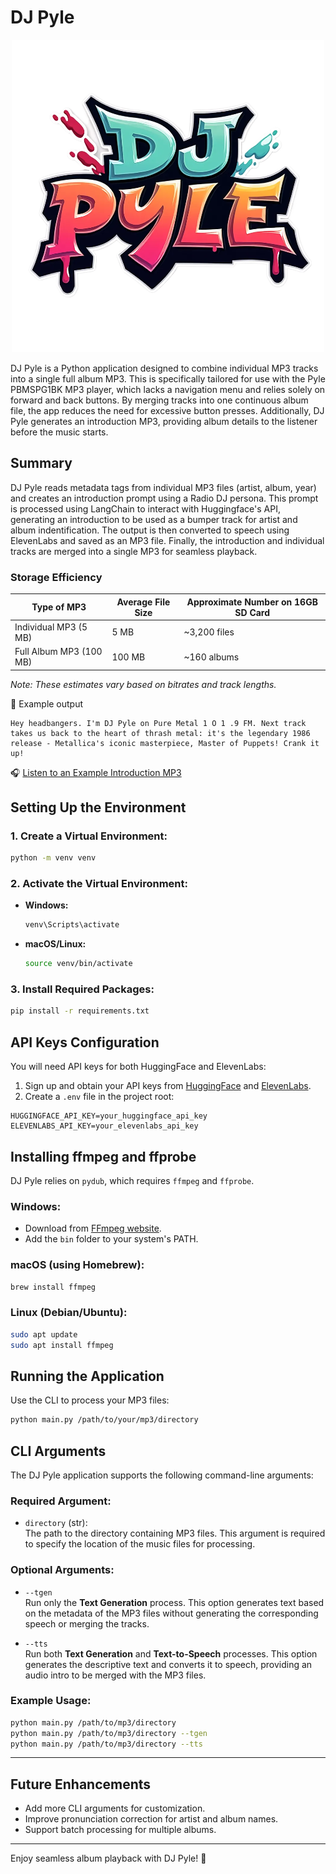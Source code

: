 # DJ Pyle

<div align="center">
  <img src="assets/images/dj_pyle_logo.png" alt="DJ Pyle Logo">
</div>

DJ Pyle is a Python application designed to combine individual MP3 tracks into a single full album MP3. This is specifically tailored for use with the Pyle PBMSPG1BK MP3 player, which lacks a navigation menu and relies solely on forward and back buttons. By merging tracks into one continuous album file, the app reduces the need for excessive button presses. Additionally, DJ Pyle generates an introduction MP3, providing album details to the listener before the music starts.

## Summary

DJ Pyle reads metadata tags from individual MP3 files (artist, album, year) and creates an introduction prompt using a Radio DJ persona. This prompt is processed using LangChain to interact with Huggingface's API, generating an introduction to be used as a bumper track for artist and album indentification. The output is then converted to speech using ElevenLabs and saved as an MP3 file. Finally, the introduction and individual tracks are merged into a single MP3 for seamless playback.

### Storage Efficiency

| **Type of MP3**        | **Average File Size** | **Approximate Number on 16GB SD Card** |
|------------------------|-----------------------|-----------------------------------------|
| Individual MP3 (5 MB)  | 5 MB                  | ~3,200 files                            |
| Full Album MP3 (100 MB)| 100 MB                | ~160 albums                             |

*Note: These estimates vary based on bitrates and track lengths.*

🤖 Example output

```output
Hey headbangers. I'm DJ Pyle on Pure Metal 1 O 1 .9 FM. Next track takes us back to the heart of thrash metal: it's the legendary 1986 release - Metallica's iconic masterpiece, Master of Puppets! Crank it up!
```

🎧 [Listen to an Example Introduction MP3](https://soundcloud.com/drahcirer/dj-pyle-intro?si=dcf41b01e17b49f29da22083427529ea&utm_source=clipboard&utm_medium=text&utm_campaign=social_sharing)

## Setting Up the Environment

### 1. **Create a Virtual Environment:**
   ```bash
   python -m venv venv
   ```

### 2. **Activate the Virtual Environment:**
   - **Windows:**
     ```bash
     venv\Scripts\activate
     ```
   - **macOS/Linux:**
     ```bash
     source venv/bin/activate
     ```

### 3. **Install Required Packages:**
   ```bash
   pip install -r requirements.txt
   ```


## API Keys Configuration

You will need API keys for both HuggingFace and ElevenLabs:

1. Sign up and obtain your API keys from [HuggingFace](https://huggingface.co) and [ElevenLabs](https://elevenlabs.io).
2. Create a `.env` file in the project root:

```env
HUGGINGFACE_API_KEY=your_huggingface_api_key
ELEVENLABS_API_KEY=your_elevenlabs_api_key
```

## Installing ffmpeg and ffprobe

DJ Pyle relies on `pydub`, which requires `ffmpeg` and `ffprobe`.

### Windows:
- Download from [FFmpeg website](https://ffmpeg.org/download.html).
- Add the `bin` folder to your system's PATH.

### macOS (using Homebrew):
```bash
brew install ffmpeg
```

### Linux (Debian/Ubuntu):
```bash
sudo apt update
sudo apt install ffmpeg
```

## Running the Application

Use the CLI to process your MP3 files:

```bash
python main.py /path/to/your/mp3/directory
```

## CLI Arguments

The DJ Pyle application supports the following command-line arguments:

### Required Argument:
- `directory` (str):  
  The path to the directory containing MP3 files. This argument is required to specify the location of the music files for processing.

### Optional Arguments:
- `--tgen`  
  Run only the **Text Generation** process. This option generates text based on the metadata of the MP3 files without generating the corresponding speech or merging the tracks.

- `--tts`  
  Run both **Text Generation** and **Text-to-Speech** processes. This option generates the descriptive text and converts it to speech, providing an audio intro to be merged with the MP3 files.

### Example Usage:
```bash
python main.py /path/to/mp3/directory
python main.py /path/to/mp3/directory --tgen
python main.py /path/to/mp3/directory --tts
```
---

## Future Enhancements  

- Add more CLI arguments for customization.  
- Improve pronunciation correction for artist and album names.  
- Support batch processing for multiple albums.  

---

Enjoy seamless album playback with DJ Pyle! 🤘

